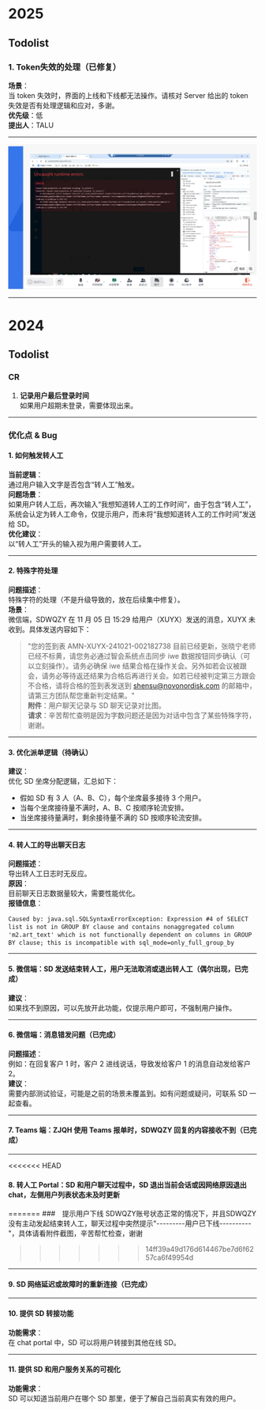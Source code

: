 # 2025

## Todolist 

### 1. Token失效的处理（已修复）
**场景**：  
当 token 失效时，界面的上线和下线都无法操作。请核对 Server 给出的 token 失效是否有处理逻辑和应对，多谢。  
**优先级**：低  
**提出人**：TALU  

---

![示例图片](./img/13144107aa3c695b46d4650f57bab42.png)

---

# 2024

## Todolist

### CR
1. **记录用户最后登录时间**  
    如果用户超期未登录，需要体现出来。

---

### 优化点 & Bug

#### 1. 如何触发转人工
**当前逻辑**：  
通过用户输入文字是否包含“转人工”触发。  
**问题场景**：  
如果用户转人工后，再次输入“我想知道转人工的工作时间”，由于包含“转人工”，系统会认定为转人工命令，仅提示用户，而未将“我想知道转人工的工作时间”发送给 SD。  
**优化建议**：  
以“转人工”开头的输入视为用户需要转人工。

---

#### 2. 特殊字符处理
**问题描述**：  
特殊字符的处理（不是升级导致的，放在后续集中修复）。  
**场景**：  
微信端，SDWQZY 在 11 月 05 日 15:29 给用户（XUYX）发送的消息，XUYX 未收到。具体发送内容如下：  
> "您的签到表 AMN-XUYX-241021-002182738 目前已经更新，张晓宁老师已经不标黄，请您务必通过智会系统点击同步 iwe 数据按钮同步确认（可以立刻操作）。请务必确保 iwe 结果合格在操作关会。另外如若会议被跟会，请务必等待返还结果为合格后再进行关会。如若已经被判定第三方跟会不合格，请将合格的签到表发送到 shensu@novonordisk.com 的邮箱中，请第三方团队帮您重新判定结果。"  
**附件**：用户聊天记录与 SD 聊天记录对比图。  
**请求**：辛苦帮忙查明是因为字数问题还是因为对话中包含了某些特殊字符，谢谢。

---

#### 3. 优化派单逻辑（待确认）
**建议**：  
优化 SD 坐席分配逻辑，汇总如下：  
- 假如 SD 有 3 人（A、B、C），每个坐席最多接待 3 个用户。  
- 当每个坐席接待量不满时，A、B、C 按顺序轮流安排。  
- 当坐席接待量满时，剩余接待量不满的 SD 按顺序轮流安排。

---

#### 4. 转人工的导出聊天日志
**问题描述**：  
导出转人工日志时无反应。  
**原因**：  
目前聊天日志数据量较大，需要性能优化。  
**报错信息**：  
```
Caused by: java.sql.SQLSyntaxErrorException: Expression #4 of SELECT list is not in GROUP BY clause and contains nonaggregated column 'm2.art_text' which is not functionally dependent on columns in GROUP BY clause; this is incompatible with sql_mode=only_full_group_by
```

---

#### 5. 微信端：SD 发送结束转人工，用户无法取消或退出转人工（偶尔出现，已完成）
**建议**：  
如果找不到原因，可以先放开此功能，仅提示用户即可，不强制用户操作。

---

#### 6. 微信端：消息错发问题（已完成）
**问题描述**：  
例如：在回复客户 1 时，客户 2 进线说话，导致发给客户 1 的消息自动发给客户 2。  
**建议**：  
需要内部测试验证，可能是之前的场景未覆盖到。如有问题或疑问，可联系 SD 一起查看。

---

#### 7. Teams 端：ZJQH 使用 Teams 报单时，SDWQZY 回复的内容接收不到（已完成）

---

<<<<<<< HEAD
#### 8. 转人工 Portal：SD 和用户聊天过程中，SD 退出当前会话或因网络原因退出 chat，左侧用户列表状态未及时更新
=======
###　提示用户下线
 SDWQZY账号状态正常的情况下，并且SDWQZY没有主动发起结束转人工，聊天过程中突然提示"---------用户已下线----------"，具体请看附件截图，辛苦帮忙检查，谢谢

>>>>>>> 14ff39a49d176d614467be7d6f6257ca6f49954d

---

#### 9. SD 网络延迟或故障时的重新连接（已完成）

---

#### 10. 提供 SD 转接功能
**功能需求**：  
在 chat portal 中，SD 可以将用户转接到其他在线 SD。

---

#### 11. 提供 SD 和用户服务关系的可视化
**功能需求**：  
SD 可以知道当前用户在哪个 SD 那里，便于了解自己当前真实有效的用户。
